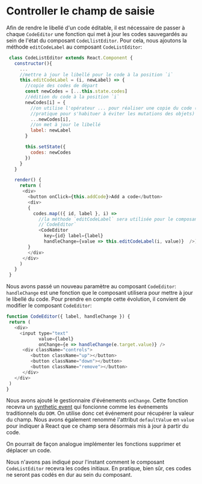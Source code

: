 # Controller le champ de saisie

Afin de rendre le libellé d'un code éditable, il est nécessaire de passer à chaque `CodeEditor` une fonction qui met à jour les codes sauvegardés au sein de l'état du composant `CodeLlistEditor`. Pour cela, nous ajoutons la méthode `editCodeLabel` au composant `CodeListEditor`:

```javascript
 class CodeListEditor extends React.Component {
   constructor(){
     ...
     //mettre à jour le libellé pour le code à la position `i`
     this.editCodeLabel = (i, newLabel) => {
       //copie des codes de départ
       const newCodes = [...this.state.codes]
       //édition du code à la position `i`
       newCodes[i] = {
         //on utilise l'opérateur ... pour réaliser une copie du code (bonne
         //pratique pour s'habituer à éviter les mutations des objets)
         ...newCodes[i],
         //on met à jour le libellé
         label: newLabel
       }

       this.setState({
         codes: newCodes
       })
     }
   }

   render() {
     return (
      <div>
        <button onClick={this.addCode}>Add a code</button>
        <div>
        {
          codes.map(({ id, label }, i) => 
            //la méthode `editCodeLabel` sera utilisée pour le composant
            //`CodeEditor`
            <CodeEditor 
              key={id} label={label}
              handleChange={value => this.editCodeLabel(i, value)}  />)
        }
        </div>
      </div>
     )
   }
 }
 ```

Nous avons passé un nouveau paramètre au composant `CodeEditor`: `handleChange` est une fonction que le composant utilisera pour mettre à jour le libellé du code. Pour prendre en compte cette évolution, il convient de modifier le composant `CodeEditor`: 

 ```javascript
 function CodeEditor({ label, handleChange }) {
  return (
    <div>
      <input type="text"
             value={label}
             onChange={e => handleChange(e.target.value)} />
       <div className="controls">
          <button className="up"></button>
          <button className="down"></button>
          <button className="remove"></button>
       </div>
    </div>
  )
}
```

Nous avons ajouté le gestionnaire d'événements `onChange`. Cette fonction recevra un [synthetic event](https://facebook.github.io/react/docs/handling-events.html) qui foncionne comme les événements traditionnels du `DOM`. On utilise donc cet événement pour récupérer la valeur du champ. Nous avons également renommé l'attribut `defaultValue` en `value` pour indiquer à React que ce champ sera désormais mis à jour à partir du code.

On pourrait de façon analogue implémenter les fonctions supprimer et déplacer un code.

Nous n'avons pas indiqué pour l'instant comment le composant `CodeListEditor` recevra les codes initiaux. En pratique, bien sûr, ces codes ne seront pas codés en dur au sein du composant.

<p
  data-height="700"
  data-theme-id="dark"
  data-slug-hash="LxezaL"
  data-default-tab="js,result"
  data-user="BoogalooJB"
  data-embed-version="2"
  data-pen-title="React and Redux within Pogues"
  class="codepen" />

<!-- Add script to embed codepens -->
<script async src="https://production-assets.codepen.io/assets/embed/ei.js"></script>